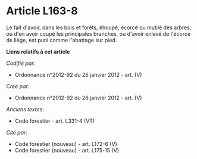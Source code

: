 # Article L163-8

Le fait d'avoir, dans les bois et forêts, éhoupé, écorcé ou mutilé des arbres, ou d'en avoir coupé les principales branches,
ou d'avoir enlevé de l'écorce de liège, est puni comme l'abattage sur pied.

**Liens relatifs à cet article**

_Codifié par_:

  - Ordonnance n°2012-92 du 26 janvier 2012 - art. (V)

_Créé par_:

  - Ordonnance n°2012-92 du 26 janvier 2012 - art. (V)

_Anciens textes_:

  - Code forestier - art. L331-4 (VT)

_Cité par_:

  - Code forestier (nouveau) - art. L172-6 (V)
  - Code forestier (nouveau) - art. L175-15 (V)
